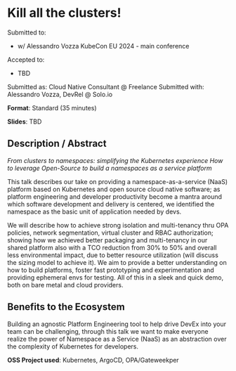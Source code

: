 # Kill all the clusters!

Submitted to:
- w/ Alessandro Vozza KubeCon EU 2024 - main conference

Accepted to: 
- TBD

Submitted as: Cloud Native Consultant @ Freelance
Submitted with: Alessandro Vozza, DevRel @ Solo.io

**Format**: Standard (35 minutes)

**Slides**: TBD

## Description / Abstract
_From clusters to namespaces: simplifying the Kubernetes experience_
_How to leverage Open-Source to build a namespaces as a service platform_

This talk describes our take on providing a namespace-as-a-service (NaaS) platform based on Kubernetes and open source cloud native software; as platform engineering and developer productivity become a mantra around which software development and delivery is centered, we identified the namespace as the basic unit of application needed by devs.

We will describe how to achieve strong isolation and multi-tenancy thru OPA policies, network segmentation, virtual cluster and RBAC authorization; showing how we achieved better packaging and multi-tenancy in our shared platform also with a TCO reduction from 30% to 50% and overall less environmental impact, due to better resource utilization (will discuss the sizing model to achieve it). We aim to provide a better understanding on how to build platforms, foster fast prototyping and experimentation and providing ephemeral envs for testing. All of this in a sleek and quick demo, both on bare metal and cloud providers.

## Benefits to the Ecosystem

Building an agnostic Platform Engineering tool to help drive DevEx into your team can be challenging, through this talk we want to make everyone realize the power of Namespace as a Service (NaaS) as an abstraction over the complexity of Kubernetes for developers.

**OSS Project used**: Kubernetes, ArgoCD, OPA/Gateweekper